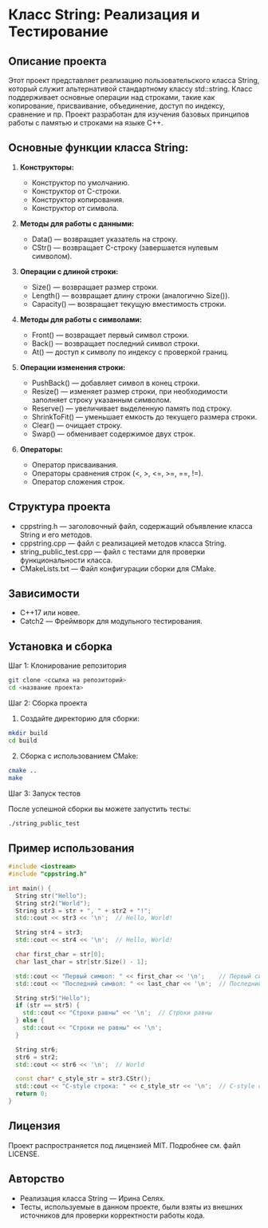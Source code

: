 # Класс String: Реализация и Тестирование

## Описание проекта
Этот проект представляет реализацию пользовательского класса String, который служит альтернативой стандартному классу std::string. Класс поддерживает основные операции над строками, такие как копирование, присваивание, объединение, доступ по индексу, сравнение и пр. Проект разработан для изучения базовых принципов работы с памятью и строками на языке C++.

## Основные функции класса String:
1. **Конструкторы:**

   - Конструктор по умолчанию.
   - Конструктор от C-строки.
   - Конструктор копирования.
   - Конструктор от символа.

2. **Методы для работы с данными:**
   - Data() — возвращает указатель на строку.
   - CStr() — возвращает C-строку (завершается нулевым символом).

3. **Операции с длиной строки:**
   - Size() — возвращает размер строки.
   - Length() — возвращает длину строки (аналогично Size()).
   - Capacity() — возвращает текущую вместимость строки.

4. **Методы для работы с символами:**
   - Front() — возвращает первый символ строки.
   - Back() — возвращает последний символ строки.
   - At() — доступ к символу по индексу с проверкой границ.

5. **Операции изменения строки:**
   - PushBack() — добавляет символ в конец строки.
   - Resize() — изменяет размер строки, при необходимости заполняет строку указанным символом.
   - Reserve() — увеличивает выделенную память под строку.
   - ShrinkToFit() — уменьшает емкость до текущего размера строки.
   - Clear() — очищает строку.
   - Swap() — обменивает содержимое двух строк.

6. **Операторы:**
   - Оператор присваивания.
   - Операторы сравнения строк (<, >, <=, >=, ==, !=).
   - Оператор сложения строк.

## Структура проекта
+ cppstring.h — заголовочный файл, содержащий объявление класса String и его методов.
+ cppstring.cpp — файл с реализацией методов класса String.
+ string_public_test.cpp — файл с тестами для проверки функциональности класса.
+ CMakeLists.txt — Файл конфигурации сборки для CMake.

## Зависимости
+ C++17 или новее.
+ Catch2 — Фреймворк для модульного тестирования.

## Установка и сборка
Шаг 1: Клонирование репозитория
```bash
git clone <ссылка на репозиторий>
cd <название проекта>
```
Шаг 2: Сборка проекта
1. Создайте директорию для сборки:
```bash
mkdir build
cd build
```
2. Сборка с использованием CMake:
```bash
cmake ..
make
```
Шаг 3: Запуск тестов

После успешной сборки вы можете запустить тесты:
```bash
./string_public_test
```

## Пример использования
```cpp
#include <iostream>
#include "cppstring.h"

int main() {
  String str("Hello");
  String str2("World");
  String str3 = str + ", " + str2 + "!";
  std::cout << str3 << '\n';  // Hello, World!

  String str4 = str3;
  std::cout << str4 << '\n';  // Hello, World!

  char first_char = str[0];
  char last_char = str[str.Size() - 1];

  std::cout << "Первый символ: " << first_char << '\n';    // Первый символ: H
  std::cout << "Последний символ: " << last_char << '\n';  // Последний символ: o

  String str5("Hello");
  if (str == str5) {
    std::cout << "Строки равны" << '\n';  // Строки равны
  } else {
    std::cout << "Строки не равны" << '\n';
  }

  String str6;
  str6 = str2;
  std::cout << str6 << '\n';  // World

  const char* c_style_str = str3.CStr();
  std::cout << "C-style строка: " << c_style_str << '\n';  // C-style строка: Hello, World!
  return 0;
}
```

## Лицензия
Проект распространяется под лицензией MIT. Подробнее см. файл LICENSE.

## Авторство
+ Реализация класса String — Ирина Селях.
+ Тесты, используемые в данном проекте, были взяты из внешних источников для проверки корректности работы кода.
